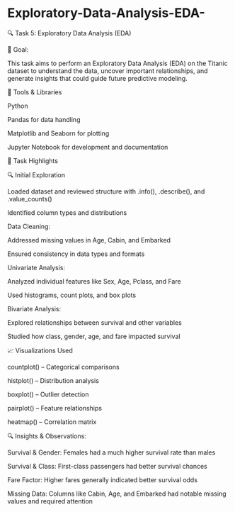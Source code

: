 # Exploratory-Data-Analysis-EDA-
🔍 Task 5: Exploratory Data Analysis (EDA)

🎯 Goal: 

This task aims to perform an Exploratory Data Analysis (EDA) on the Titanic dataset to understand the data, uncover important relationships, and generate insights that could guide future predictive modeling.

🧰 Tools & Libraries

Python

Pandas for data handling

Matplotlib and Seaborn for plotting

Jupyter Notebook for development and documentation

📝 Task Highlights

🔍 Initial Exploration

Loaded dataset and reviewed structure with .info(), .describe(), and .value_counts()

Identified column types and distributions

 Data Cleaning:

 Addressed missing values in Age, Cabin, and Embarked

 Ensured consistency in data types and formats

 Univariate Analysis:

 Analyzed individual features like Sex, Age, Pclass, and Fare

 Used histograms, count plots, and box plots

Bivariate Analysis:

 Explored relationships between survival and other variables

 Studied how class, gender, age, and fare impacted survival

📈 Visualizations Used

countplot() – Categorical comparisons

histplot() – Distribution analysis

boxplot() – Outlier detection

pairplot() – Feature relationships

heatmap() – Correlation matrix

🔍 Insights & Observations:

Survival & Gender: Females had a much higher survival rate than males

Survival & Class: First-class passengers had better survival chances

Fare Factor: Higher fares generally indicated better survival odds

Missing Data: Columns like Cabin, Age, and Embarked had notable missing values and required attention
